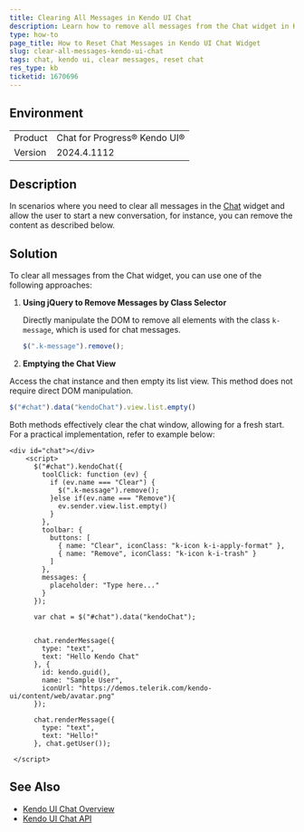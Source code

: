 ```yaml
---
title: Clearing All Messages in Kendo UI Chat
description: Learn how to remove all messages from the Chat widget in Kendo UI to allow users to start a fresh conversation.
type: how-to
page_title: How to Reset Chat Messages in Kendo UI Chat Widget
slug: clear-all-messages-kendo-ui-chat
tags: chat, kendo ui, clear messages, reset chat
res_type: kb
ticketid: 1670696
---
```


## Environment

<table>
<tbody>
<tr>
<td>Product</td>
<td>Chat for Progress® Kendo UI®</td>
</tr>
<tr>
<td>Version</td>
<td>2024.4.1112</td>
</tr>
</tbody>
</table>

## Description

In scenarios where you need to clear all messages in the [Chat](https://docs.telerik.com/kendo-ui/api/javascript/ui/chat) widget and allow the user to start a new conversation, for instance, you can remove the content as described below. 

## Solution 

To clear all messages from the Chat widget, you can use one of the following approaches:

1. **Using jQuery to Remove Messages by Class Selector**

   Directly manipulate the DOM to remove all elements with the class `k-message`, which is used for chat messages. 

   ```javascript
   $(".k-message").remove();
   ```

2. **Emptying the Chat View**

Access the chat instance and then empty its list view. This method does not require direct DOM manipulation.

   ```javascript
   $("#chat").data("kendoChat").view.list.empty()
   ```

Both methods effectively clear the chat window, allowing for a fresh start. For a practical implementation, refer to example below:

```dojo
<div id="chat"></div>
    <script>
      $("#chat").kendoChat({
        toolClick: function (ev) {
          if (ev.name === "Clear") {
            $(".k-message").remove();
          }else if(ev.name === "Remove"){
            ev.sender.view.list.empty()
          }
        },
        toolbar: {
          buttons: [
            { name: "Clear", iconClass: "k-icon k-i-apply-format" },
            { name: "Remove", iconClass: "k-icon k-i-trash" }
          ]
        },
        messages: {
          placeholder: "Type here..."
        }
      });

      var chat = $("#chat").data("kendoChat");


      chat.renderMessage({
        type: "text",
        text: "Hello Kendo Chat"
      }, {
        id: kendo.guid(),
        name: "Sample User",
        iconUrl: "https://demos.telerik.com/kendo-ui/content/web/avatar.png"
      });

      chat.renderMessage({
        type: "text",
        text: "Hello!"
      }, chat.getUser());

 </script>
```

## See Also

- [Kendo UI Chat Overview](https://docs.telerik.com/kendo-ui/controls/chat/overview)
- [Kendo UI Chat API](https://www.telerik.com/kendo-jquery-ui/documentation/api/javascript/ui/chat)
